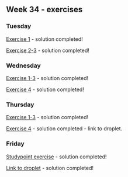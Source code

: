 ## Week 34 - exercises 

### Tuesday

[Exercise 1](https://github.com/amandajuhl95/week34/tree/master/tuesday/ex-1/point) - solution completed!

[Exercise 2-3](https://github.com/amandajuhl95/week34/tree/master/tuesday/ex-2-3/names) - solution completed!

### Wednesday

[Exercise 1-3](https://github.com/amandajuhl95/week34/tree/master/wednesday/ex-1-3/rest_exercise) - solution completed!

[Exercise 4](https://github.com/amandajuhl95/week34/tree/master/tuesday/ex-2-3/names) - solution completed!

### Thursday

[Exercise 1-3](https://github.com/amandajuhl95/week34/tree/master/thursday/ex-1-4) - solution completed!

[Exercise 4](http://167.71.58.2:8080/week1day4/api/employee) - solution completed - link to droplet. 

### Friday

[Studypoint exercise](https://github.com/amandajuhl95/week34/tree/master/friday/studypoint_exercise) - solution completed!

[Link to droplet](http://167.71.58.2:8080/studypointexercise/api/bankcustomer) - solution completed!
